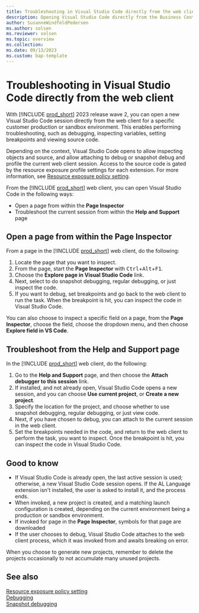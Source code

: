 ```yaml
---
title: Troubleshooting in Visual Studio Code directly from the web client
description: Opening Visual Studio Code directly from the Business Central web client to perform troubleshooting.
author: SusanneWindfeldPedersen
ms.author: solsen
ms.reviewer: solsen
ms.topic: overview
ms.collection: 
ms.date: 09/13/2023
ms.custom: bap-template
---
```


# Troubleshooting in Visual Studio Code directly from the web client

With [!INCLUDE [prod_short](includes/prod_short.md)] 2023 release wave 2, you can open a new Visual Studio Code session directly from the web client for a specific customer production or sandbox environment. This enables performing troubleshooting, such as debugging, inspecting variables, setting breakpoints and viewing source code.

Depending on the context, Visual Studio Code opens to allow inspecting objects and source, and allow attaching to debug or snapshot debug and profile the current web client session. Access to the source code is gated by the resource exposure profile settings for each extension. For more information, see [Resource exposure policy setting](devenv-security-settings-and-ip-protection.md).

From the [!INCLUDE [prod_short](includes/prod_short.md)] web client, you can open Visual Studio Code in the following ways:

- Open a page from within the **Page Inspector**
- Troubleshoot the current session from within the **Help and Support** page

## Open a page from within the Page Inspector

From a page in the [!INCLUDE [prod_short](includes/prod_short.md)] web client, do the following:

1. Locate the page that you want to inspect.
1. From the page, start the **Page Inspector** with <kbd>Ctrl</kbd>+<kbd>Alt</kbd>+<kbd>F1</kbd>.
1. Choose the **Explore page in Visual Studio Code** link.  
4. Next, select to do snapshot debugging, regular debugging, or just inspect the code. <!-- create new project?-->
1. If you want to debug, set breakpoints and go back to the web client to run the task. When the breakpoint is hit, you can inspect the code in Visual Studio Code.

You can also choose to inspect a specific field on a page, from the **Page Inspector**, choose the field, choose the dropdown menu, and then choose **Explore field in VS Code**.

## Troubleshoot from the Help and Support page

In the [!INCLUDE [prod_short](includes/prod_short.md)] web client, do the following:

1. Go to the **Help and Support** page, and then choose the **Attach debugger to this session** link.
1. If installed, and not already open, Visual Studio Code opens a new session, and you can choose **Use current project**, or **Create a new project**.
1. Specify the location for the project, and choose whether to use snapshot debugging, regular debugging, or just view code.
1. Next, if you have chosen to debug, you can attach to the current session in the web client.
1. Set the breakpoints needed in the code, and return to the web client to perform the task, you want to inspect. Once the breakpoint is hit, you can inspect the code in Visual Studio Code.

## Good to know

- If Visual Studio Code is already open, the last active session is used; otherwise, a new Visual Studio Code session opens. If the AL Language extension isn't installed, the user is asked to install it, and the process ends.
- When invoked, a new project is created, and a matching launch configuration is created, depending on the current environment being a production or sandbox environment.
- If invoked for page in the **Page Inspector**, symbols for that page are downloaded 
- If the user chooses to debug, Visual Studio Code attaches to the web client process, which it was invoked from and awaits breaking on error.

When you choose to generate new projects, remember to delete the projects occasionally to not accumulate many unused projects.

## See also

[Resource exposure policy setting](devenv-security-settings-and-ip-protection.md)  
[Debugging](devenv-debugging.md)  
[Snapshot debugging](devenv-snapshot-debugging.md)